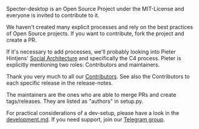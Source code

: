 Specter-desktop is an Open Source Project under the MIT-License and everyone is invited to contribute to it.

We haven't created many explicit processes and rely on the best practices of Open Source projects. If you want to contribute, fork the project and create a PR. 

If it's necessary to add processes, we'll probably looking into Pieter Hintjens' [Social Architecture](https://hintjens.gitbooks.io/social-architecture/content/) and specifically the C4 process. Pieter is explicitly mentioning two roles: Contributors and maintainers. 

Thank you very much to all our [Contributors](https://github.com/cryptoadvance/specter-desktop/graphs/contributors). 
See also the Contributors to each specific release in the release-notes.

The maintainers are the ones who are able to merge PRs and create tags/releases. They are listed as "authors" in setup.py.

For practical considerations of a dev-setup, please have a look in the [development.md](docs/development.md). If you need support, join our  [Telegram group](https://t.me/spectersupport).
